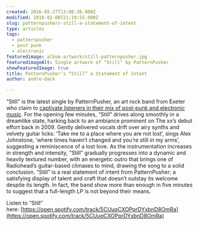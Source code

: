 ```yaml
---
created: 2016-05-27T13:08:36.000Z
modified: 2018-02-08T21:19:55.000Z
slug: patternpushers-still-a-statement-of-intent
type: articles
tags:
  - patternpusher
  - post punk
  - electronic
featuredimage: album-artwork/still-patternpusher.jpg
featuredimageAlt: Single artwork of "Still" by PatternPusher
showFeaturedImage: true
title: PatternPusher’s “Still” a Statement of Intent
author: andre-dack

---
```


“Still” is the latest single by PatternPusher, an art rock band from Exeter who claim to [captivate listeners in their mix of post-punk and electronic music](http://www.patternpusher.com/#!bio/c161y). For the opening few minutes, “Still” drives along smoothly in a dreamlike state, harking back to an ambiance prominent on The xx’s debut effort back in 2009. Gently delivered vocals drift over airy synths and velvety guitar licks: ‘Take me to a place where you are not lost’, sings Alex Johnstone, ‘where times haven’t changed and you’re still in my arms’, suggesting a reminiscence of a lost love. As the instrumentation increases in strength and intensity, “Still” gradually progresses into a dynamic and heavily textured number, with an energetic outro that brings one of Radiohead’s guitar-based climaxes to mind, drawing the song to a solid conclusion. “Still” is a real statement of intent from PatternPusher; a satisfying display of talent and craft that doesn’t outstay its welcome despite its length. In fact, the band show more than enough in five minutes to suggest that a full-length LP is not beyond their means.

Listen to “Still” here: [https://open.spotify.com/track/5CUuqCXOPprDYxbnD8OmRa](https://open.spotify.com/track/5CUuqCXOPprDYxbnD8OmRa)